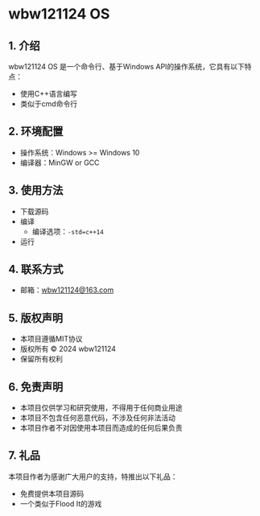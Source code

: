 # wbw121124 OS
## 1. 介绍
wbw121124 OS 是一个命令行、基于Windows API的操作系统，它具有以下特点：
- 使用C++语言编写
- 类似于cmd命令行

## 2. 环境配置
- 操作系统：Windows >= Windows 10
- 编译器：MinGW or GCC

## 3. 使用方法
- 下载源码
- 编译
	- 编译选项：`-std=c++14`
- 运行

## 4. 联系方式
- 邮箱：wbw121124@163.com

## 5. 版权声明
- 本项目遵循MIT协议
- 版权所有 © 2024 wbw121124
- 保留所有权利

## 6. 免责声明
- 本项目仅供学习和研究使用，不得用于任何商业用途
- 本项目不包含任何恶意代码，不涉及任何非法活动
- 本项目作者不对因使用本项目而造成的任何后果负责

## 7. 礼品
本项目作者为感谢广大用户的支持，特推出以下礼品：
- 免费提供本项目源码
- 一个类似于Flood It的游戏